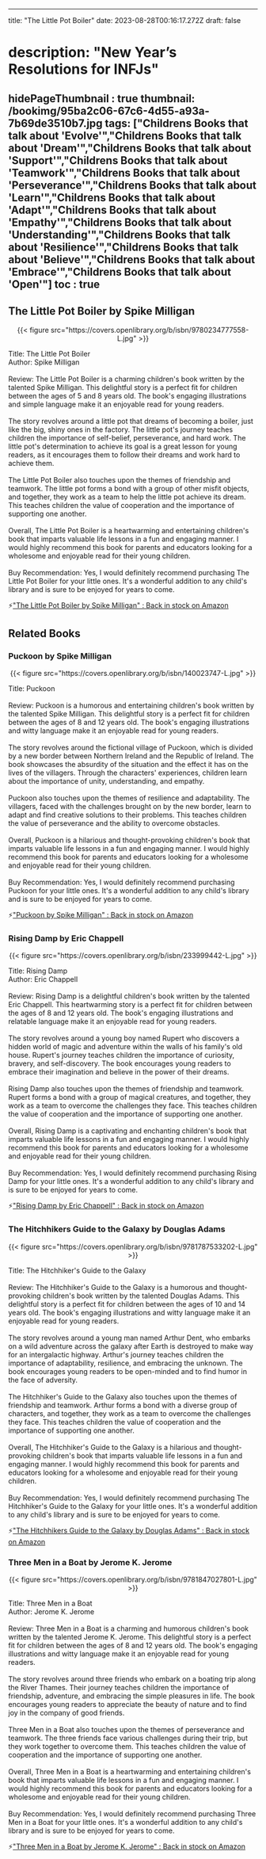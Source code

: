 
---
title: "The Little Pot Boiler"
date: 2023-08-28T00:16:17.272Z
draft: false
# description: "New Year’s Resolutions for INFJs"
hidePageThumbnail : true
thumbnail: /bookimg/95ba2c06-67c6-4d55-a93a-7b69de3510b7.jpg
tags: ["Childrens Books that talk about 'Evolve'","Childrens Books that talk about 'Dream'","Childrens Books that talk about 'Support'","Childrens Books that talk about 'Teamwork'","Childrens Books that talk about 'Perseverance'","Childrens Books that talk about 'Learn'","Childrens Books that talk about 'Adapt'","Childrens Books that talk about 'Empathy'","Childrens Books that talk about 'Understanding'","Childrens Books that talk about 'Resilience'","Childrens Books that talk about 'Believe'","Childrens Books that talk about 'Embrace'","Childrens Books that talk about 'Open'"]
toc : true
---
## The Little Pot Boiler by Spike Milligan

<center>
{{< figure src="https://covers.openlibrary.org/b/isbn/9780234777558-L.jpg" >}}
</center>

Title: The Little Pot Boiler</br>
Author: Spike Milligan</br></br>
Review: The Little Pot Boiler is a charming children's book written by the talented Spike Milligan. This delightful story is a perfect fit for children between the ages of 5 and 8 years old. The book's engaging illustrations and simple language make it an enjoyable read for young readers.</br></br>
The story revolves around a little pot that dreams of becoming a boiler, just like the big, shiny ones in the factory. The little pot's journey teaches children the importance of self-belief, perseverance, and hard work. The little pot's determination to achieve its goal is a great lesson for young readers, as it encourages them to follow their dreams and work hard to achieve them.</br></br>
The Little Pot Boiler also touches upon the themes of friendship and teamwork. The little pot forms a bond with a group of other misfit objects, and together, they work as a team to help the little pot achieve its dream. This teaches children the value of cooperation and the importance of supporting one another.</br></br>
Overall, The Little Pot Boiler is a heartwarming and entertaining children's book that imparts valuable life lessons in a fun and engaging manner. I would highly recommend this book for parents and educators looking for a wholesome and enjoyable read for their young children.</br></br>
Buy Recommendation: Yes, I would definitely recommend purchasing The Little Pot Boiler for your little ones. It's a wonderful addition to any child's library and is sure to be enjoyed for years to come.</br>

<p>⚡<a id="aflink" href="https://www.amazon.com/gp/search?ie=UTF8&tag=klayu00-20&linkCode=ur2&linkId=6639bed89a8ad8dd2705e40644eb43d3&camp=1789&creative=9325&index=books&keywords=The Little Pot Boiler by Spike Milligan" class="one" target="_blank" title='"The Little Pot Boiler by Spike Milligan" : Back in stock on Amazon'>"The Little Pot Boiler by Spike Milligan" : Back in stock on Amazon</a></p>

## Related Books
### Puckoon by Spike Milligan
<center>
{{< figure src="https://covers.openlibrary.org/b/isbn/140023747-L.jpg" >}}
</center>

Title: Puckoon</br></br>
Review: Puckoon is a humorous and entertaining children's book written by the talented Spike Milligan. This delightful story is a perfect fit for children between the ages of 8 and 12 years old. The book's engaging illustrations and witty language make it an enjoyable read for young readers.</br></br>
The story revolves around the fictional village of Puckoon, which is divided by a new border between Northern Ireland and the Republic of Ireland. The book showcases the absurdity of the situation and the effect it has on the lives of the villagers. Through the characters' experiences, children learn about the importance of unity, understanding, and empathy.</br></br>
Puckoon also touches upon the themes of resilience and adaptability. The villagers, faced with the challenges brought on by the new border, learn to adapt and find creative solutions to their problems. This teaches children the value of perseverance and the ability to overcome obstacles.</br></br>
Overall, Puckoon is a hilarious and thought-provoking children's book that imparts valuable life lessons in a fun and engaging manner. I would highly recommend this book for parents and educators looking for a wholesome and enjoyable read for their young children.</br></br>
Buy Recommendation: Yes, I would definitely recommend purchasing Puckoon for your little ones. It's a wonderful addition to any child's library and is sure to be enjoyed for years to come.</br>

<p>⚡<a id="aflink" href="https://www.amazon.com/gp/search?ie=UTF8&tag=klayu00-20&linkCode=ur2&linkId=6639bed89a8ad8dd2705e40644eb43d3&camp=1789&creative=9325&index=books&keywords=Puckoon by Spike Milligan" class="one" target="_blank" title='"Puckoon by Spike Milligan" : Back in stock on Amazon'>"Puckoon by Spike Milligan" : Back in stock on Amazon</a></p>

### Rising Damp by Eric Chappell
<center>
{{< figure src="https://covers.openlibrary.org/b/isbn/233999442-L.jpg" >}}
</center>

Title: Rising Damp</br>
Author: Eric Chappell</br></br>
Review: Rising Damp is a delightful children's book written by the talented Eric Chappell. This heartwarming story is a perfect fit for children between the ages of 8 and 12 years old. The book's engaging illustrations and relatable language make it an enjoyable read for young readers.</br></br>
The story revolves around a young boy named Rupert who discovers a hidden world of magic and adventure within the walls of his family's old house. Rupert's journey teaches children the importance of curiosity, bravery, and self-discovery. The book encourages young readers to embrace their imagination and believe in the power of their dreams.</br></br>
Rising Damp also touches upon the themes of friendship and teamwork. Rupert forms a bond with a group of magical creatures, and together, they work as a team to overcome the challenges they face. This teaches children the value of cooperation and the importance of supporting one another.</br></br>
Overall, Rising Damp is a captivating and enchanting children's book that imparts valuable life lessons in a fun and engaging manner. I would highly recommend this book for parents and educators looking for a wholesome and enjoyable read for their young children.</br></br>
Buy Recommendation: Yes, I would definitely recommend purchasing Rising Damp for your little ones. It's a wonderful addition to any child's library and is sure to be enjoyed for years to come.</br>

<p>⚡<a id="aflink" href="https://www.amazon.com/gp/search?ie=UTF8&tag=klayu00-20&linkCode=ur2&linkId=6639bed89a8ad8dd2705e40644eb43d3&camp=1789&creative=9325&index=books&keywords=Rising Damp by Eric Chappell" class="one" target="_blank" title='"Rising Damp by Eric Chappell" : Back in stock on Amazon'>"Rising Damp by Eric Chappell" : Back in stock on Amazon</a></p>

### The Hitchhikers Guide to the Galaxy by Douglas Adams
<center>
{{< figure src="https://covers.openlibrary.org/b/isbn/9781787533202-L.jpg" >}}
</center>

Title: The Hitchhiker's Guide to the Galaxy</br></br>
Review: The Hitchhiker's Guide to the Galaxy is a humorous and thought-provoking children's book written by the talented Douglas Adams. This delightful story is a perfect fit for children between the ages of 10 and 14 years old. The book's engaging illustrations and witty language make it an enjoyable read for young readers.</br></br>
The story revolves around a young man named Arthur Dent, who embarks on a wild adventure across the galaxy after Earth is destroyed to make way for an intergalactic highway. Arthur's journey teaches children the importance of adaptability, resilience, and embracing the unknown. The book encourages young readers to be open-minded and to find humor in the face of adversity.</br></br>
The Hitchhiker's Guide to the Galaxy also touches upon the themes of friendship and teamwork. Arthur forms a bond with a diverse group of characters, and together, they work as a team to overcome the challenges they face. This teaches children the value of cooperation and the importance of supporting one another.</br></br>
Overall, The Hitchhiker's Guide to the Galaxy is a hilarious and thought-provoking children's book that imparts valuable life lessons in a fun and engaging manner. I would highly recommend this book for parents and educators looking for a wholesome and enjoyable read for their young children.</br></br>
Buy Recommendation: Yes, I would definitely recommend purchasing The Hitchhiker's Guide to the Galaxy for your little ones. It's a wonderful addition to any child's library and is sure to be enjoyed for years to come.</br>

<p>⚡<a id="aflink" href="https://www.amazon.com/gp/search?ie=UTF8&tag=klayu00-20&linkCode=ur2&linkId=6639bed89a8ad8dd2705e40644eb43d3&camp=1789&creative=9325&index=books&keywords=The Hitchhikers Guide to the Galaxy by Douglas Adams" class="one" target="_blank" title='"The Hitchhikers Guide to the Galaxy by Douglas Adams" : Back in stock on Amazon'>"The Hitchhikers Guide to the Galaxy by Douglas Adams" : Back in stock on Amazon</a></p>

### Three Men in a Boat by Jerome K. Jerome
<center>
{{< figure src="https://covers.openlibrary.org/b/isbn/9781847027801-L.jpg" >}}
</center>

Title: Three Men in a Boat</br>
Author: Jerome K. Jerome</br></br>
Review: Three Men in a Boat is a charming and humorous children's book written by the talented Jerome K. Jerome. This delightful story is a perfect fit for children between the ages of 8 and 12 years old. The book's engaging illustrations and witty language make it an enjoyable read for young readers.</br></br>
The story revolves around three friends who embark on a boating trip along the River Thames. Their journey teaches children the importance of friendship, adventure, and embracing the simple pleasures in life. The book encourages young readers to appreciate the beauty of nature and to find joy in the company of good friends.</br></br>
Three Men in a Boat also touches upon the themes of perseverance and teamwork. The three friends face various challenges during their trip, but they work together to overcome them. This teaches children the value of cooperation and the importance of supporting one another.</br></br>
Overall, Three Men in a Boat is a heartwarming and entertaining children's book that imparts valuable life lessons in a fun and engaging manner. I would highly recommend this book for parents and educators looking for a wholesome and enjoyable read for their young children.</br></br>
Buy Recommendation: Yes, I would definitely recommend purchasing Three Men in a Boat for your little ones. It's a wonderful addition to any child's library and is sure to be enjoyed for years to come.</br>

<p>⚡<a id="aflink" href="https://www.amazon.com/gp/search?ie=UTF8&tag=klayu00-20&linkCode=ur2&linkId=6639bed89a8ad8dd2705e40644eb43d3&camp=1789&creative=9325&index=books&keywords=Three Men in a Boat by Jerome K. Jerome" class="one" target="_blank" title='"Three Men in a Boat by Jerome K. Jerome" : Back in stock on Amazon'>"Three Men in a Boat by Jerome K. Jerome" : Back in stock on Amazon</a></p>
